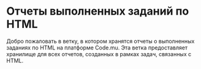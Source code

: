 # Отчеты выполненных заданий по HTML

Добро пожаловать в ветку, в котором хранятся отчеты о выполненных заданиях по HTML на платформе Code.mu. Эта ветка предоставляет хранилище для всех отчетов, созданных в рамках задач, связанных с HTML.
